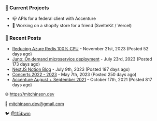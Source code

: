 ### 📌 Current Projects
- 📪 APIs for a federal client with Accenture
- 🛒 Working on a shopify store for a friend (SvelteKit / Vercel)

### 📝 Recent Posts

- [Reducing Azure Redis 100% CPU](https://blog.mitchinson.dev/redis-cpu) - November 21st, 2023 (Posted 52 days ago)
- [Juno: On demand microservice deployment](https://blog.mitchinson.dev/juno) - July 23rd, 2023 (Posted 173 days ago)
- [NextJS Notion Blog](https://blog.mitchinson.dev/blog-2023) - July 9th, 2023 (Posted 187 days ago)
- [Concerts 2022 - 2023](https://blog.mitchinson.dev/concerts-2023) - May 7th, 2023 (Posted 250 days ago)
- [Accenture August + September 2021](https://blog.mitchinson.dev/pillar/aug-sep-21) - October 17th, 2021 (Posted 817 days ago)

🌐 https://mitchinson.dev

💌 mitchinson.dev@gmail.com

🐦 [@115bwm](https://twitter.com/115bwm)